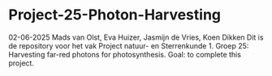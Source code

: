 # Project-25-Photon-Harvesting
02-06-2025
Mads van Olst, Eva Huizer, Jasmijn de Vries, Koen Dikken
Dit is de repository voor het vak Project natuur- en Sterrenkunde 1. 
Groep 25: Harvesting far-red photons for photosynthesis.
Goal: to complete this project. 
